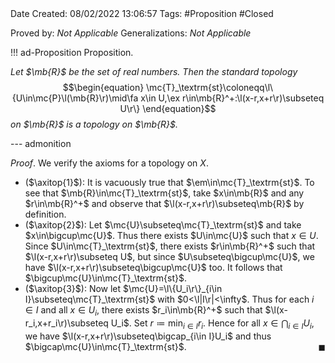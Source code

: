 <br />
<br />

Date Created: 08/02/2022 13:06:57
Tags: #Proposition #Closed 

Proved by: _Not Applicable_
Generalizations: _Not Applicable_

!!! ad-Proposition Proposition.

_Let $\mb{R}$ be the set of real numbers. Then the standard topology_
$$\begin{equation}
    \mc{T}_\textrm{st}\coloneqq\l\{U\in\mc{P}\l(\mb{R}\r)\mid\fa x\in U,\ex r\in\mb{R}^+:\l(x-r,x+r\r)\subseteq U\r\}
\end{equation}$$
_on $\mb{R}$ is a topology on $\mb{R}$._

--- admonition

_Proof_. We verify the axioms for a topology on $X$.
* ($\axitop{1}$): It is vacuously true that $\em\in\mc{T}_\textrm{st}$. To see that $\mb{R}\in\mc{T}_\textrm{st}$, take $x\in\mb{R}$ and any $r\in\mb{R}^+$ and observe that $\l(x-r,x+r\r)\subseteq\mb{R}$ by definition.
* ($\axitop{2}$): Let $\mc{U}\subseteq\mc{T}_\textrm{st}$ and take $x\in\bigcup\mc{U}$. Thus there exists $U\in\mc{U}$ such that $x\in U$. Since $U\in\mc{T}_\textrm{st}$, there exists $r\in\mb{R}^+$ such that $\l(x-r,x+r\r)\subseteq U$, but since $U\subseteq\bigcup\mc{U}$, we have $\l(x-r,x+r\r)\subseteq\bigcup\mc{U}$ too. It follows that $\bigcup\mc{U}\in\mc{T}_\textrm{st}$.
* ($\axitop{3}$): Now let $\mc{U}=\l\{U_i\r\}_{i\in I}\subseteq\mc{T}_\textrm{st}$ with $0<\l|I\r|<\infty$. Thus for each $i\in I$ and all $x\in U_i$, there exists $r_i\in\mb{R}^+$ such that $\l(x-r_i,x+r_i\r)\subseteq U_i$. Set $r\coloneqq\min_{i\in I}r_i$. Hence for all $x\in\bigcap_{i\in I}U_i$, we have $\l(x-r,x+r\r)\subseteq\bigcap_{i\in I}U_i$ and thus $\bigcap\mc{U}\in\mc{T}_\textrm{st}$.<span style="float:right;">$\blacksquare$</span>
